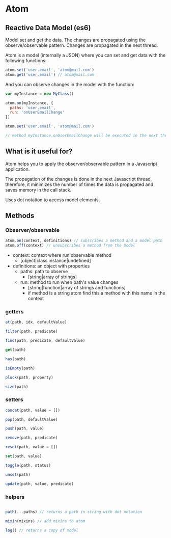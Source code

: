 # Atom

## Reactive Data Model (es6)

Model set and get the data. The changes are propagated using the observe/observable pattern.
Changes are propagated in the next thread.

Atom is a model (internally a JSON) where you can set and get data with the following functions:

```javascript
atom.set('user.email', 'atom@mail.com')
atom.get('user.email') // atom@mail.com
```

And you can observe changes in the model with the function:

```javascript
var myInstance = new MyClass()

atom.on(myInstance, {
  paths: 'user.email',
  run: 'onUserEmailChange'
})

atom.set('user.email', 'atom@mail.com')

// method myInstance.onUserEmailChange will be executed in the next thread
```

## What is it useful for?

Atom helps you to apply the observer/observable pattern in a Javascript application.

The propagation of the changes is done in the next Javascript thread, therefore, it minimizes the number of times the data is propagated and saves memory in the call stack.

Uses dot notation to access model elements.

## Methods

### Observer/observable

```javascript
atom.on(context, definitions) // subscribes a method and a model path
atom.off(context) // unsubscribes a method from the model

```

- context: context where run observable method
  - [object|class instance|undefined]
- definitions: an object with properties
  - paths: path to observe
    - [string|array of strings]
  - run: method to run when path's value changes
    - [string|function|array of strings and functions]
    - if method is a string atom find this a method with this name in the context

### getters

```javascript
at(path, idx, defaultValue)

filter(path, predicate)

find(path, predicate, defaultValue)

get(path)

has(path)

isEmpty(path)

pluck(path, property)

size(path)
```

### setters

```javascript
concat(path, value = [])

pop(path, defaultValue)

push(path, value)

remove(path, predicate)

reset(path, value = [])

set(path, value)

toggle(path, status)

unset(path)

update(path, value, predicate)
```

### helpers

```javascript

path(...paths) // returns a path in string with dot notation

mixin(mixins) // add mixins to atom

log() // returns a copy of model
```
